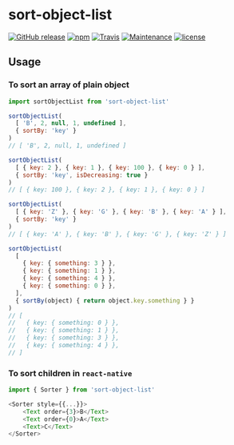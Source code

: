 sort-object-list
======

[![GitHub release](https://img.shields.io/github/release/jaychsu/sort-object-list.svg)](https://github.com/jaychsu/sort-object-list/releases)
[![npm](https://img.shields.io/npm/dm/sort-object-list.svg)](https://www.npmjs.com/package/sort-object-list)
[![Travis](https://img.shields.io/travis/jaychsu/sort-object-list.svg)](https://travis-ci.org/jaychsu/sort-object-list)
[![Maintenance](https://img.shields.io/maintenance/yes/2017.svg)](https://github.com/jaychsu/sort-object-list)
[![license](https://img.shields.io/github/license/jaychsu/sort-object-list.svg)](https://github.com/jaychsu/sort-object-list/blob/master/LICENSE)

## Usage

### To sort an array of plain object

```javascript
import sortObjectList from 'sort-object-list'

sortObjectList(
  [ 'B', 2, null, 1, undefined ],
  { sortBy: 'key' }
)
// [ 'B', 2, null, 1, undefined ]

sortObjectList(
  [ { key: 2 }, { key: 1 }, { key: 100 }, { key: 0 } ],
  { sortBy: 'key', isDecreasing: true }
)
// [ { key: 100 }, { key: 2 }, { key: 1 }, { key: 0 } ]

sortObjectList(
  [ { key: 'Z' }, { key: 'G' }, { key: 'B' }, { key: 'A' } ],
  { sortBy: 'key' }
)
// [ { key: 'A' }, { key: 'B' }, { key: 'G' }, { key: 'Z' } ]

sortObjectList(
  [
    { key: { something: 3 } },
    { key: { something: 1 } },
    { key: { something: 4 } },
    { key: { something: 0 } },
  ],
  { sortBy(object) { return object.key.something } }
)
// [
//   { key: { something: 0 } },
//   { key: { something: 1 } },
//   { key: { something: 3 } },
//   { key: { something: 4 } },
// ]
```

### To sort children in `react-native`

```javascript
import { Sorter } from 'sort-object-list'

<Sorter style={{...}}>
    <Text order={3}>B</Text>
    <Text order={0}>A</Text>
    <Text>C</Text>
</Sorter>
```
